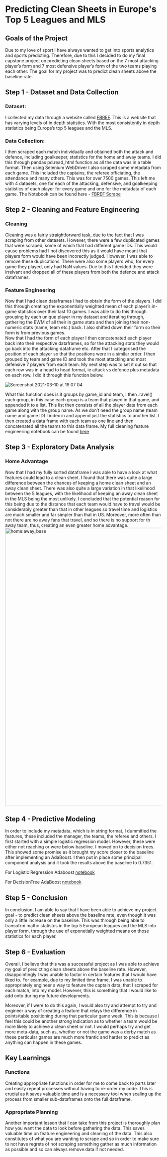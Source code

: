 # Predicting Clean Sheets in Europe's Top 5 Leagues and MLS 

## Goals of the Project

Due to my love of sport I have always wanted to get into sports analytics and sports predicting. Therefore, due to this I decided to do my final capstone project on predicting clean sheets based on the 7 most attacking player’s form and 7 most defensive player’s form of the two teams playing each other. The goal for my project was to predict clean sheets above the baseline rate. 

## Step 1 - Dataset and Data Collection 

### Dataset:

I collected my data through a website called [FBREF](https://fbref.com/en/). This is a website that has varying levels of in depth statistics. With the most consistently in depth statistics being Europe’s top 5 leagues and the MLS. 

### Data Collection: 

I then scraped each match individually and obtained both the attack and defence, including goalkeeper, statistics for the home and away teams. I did this through pandas pd.read_html function as all the data was in a table format. Then using Selenium WebDriver I also scraped some metadata from each game. This included the captains, the referee officiating, the attendance and many others. This was for over 7500 games. 
This left me with 4 datasets, one for each of the attacking, defensive, and goalkeeping statistics 
of each player for every game and one for the metadata of each game. 
The Notebook can be found here - [FBREF Scrape](https://github.com/maxpardoe/capstone/blob/main/Clean%20Scrape.ipynb)

## Step 2 - Cleaning and Feature Engineering

### Cleaning 

Cleaning was a fairly straightforward task, due to the fact that I was scraping from other datasets. However, there were a few duplicated games that were scraped, some of which that had different game IDs. This would cause problems had I not discovered this as it would have meant that players form would have been incorectly judged. However, I was able to remove these duplications. There were also some players who, for every game they played, only had NaN values. Due to this I decided they were irrelvant and dropped all of these players from both the defence and attack dataframes. 

### Feature Engineering

Now that I had clean dataframes I had to obtain the form of the players. I did this through creating the exponentially weighted mean of each player’s in-game statistics over their last 10 games. I was able to do this through grouping by each unique player in my dataset and iterating through, gathering the EWM of all their in game stats and then joining their non-numeric stats (name, team etc.) back. I also shifted down their form so their form is from previous games.  
Now that I had the form of each player I then concatenated each player back into their respective dataframes, so for the attacking stats they would go back into the attacking dataframe etc. After that I categorised the position of each player so that the positions were in a similar order. I then grouped by team and game ID and took the most attacking and most defensive 7 players from each team. 
My next step was to set it out so that each row was in a head to head format, ie attack vs defence plus metadata on each row. I did it through this function below. 

![Screenshot 2021-03-10 at 19 07 04](https://user-images.githubusercontent.com/74013880/110784843-16736800-8262-11eb-8c64-5965ce9a8fe6.png)

What this function does is it groups by game_id and team, I then .ravel() each group, in this case each group is a team that played in that game, and appended it to a list. This list then consists of all the player data from each game along with the group name. As we don’t need the group name (team name and game ID) I index in and append just the statistics to another list. I then created a data frame with each team as one line and then concatenated all the teams to this data frame. 
My full cleaning feature engineering notebook can be found [here](https://github.com/maxpardoe/capstone/blob/main/feature_engineering.ipynb)

## Step 3 - Exploratory Data Analysis 

### Home Advantage

Now that I had my fully sorted dataframe I was able to have a look at what features could lead to a clean sheet. I found that there was quite a large difference between the chances of keeping a home clean sheet and an away clean sheet. There was also quite a large variation in that likelihood between the 5 leagues, with the likelihood of keeping an away clean sheet in the MLS being the most unlikely. I concluded that the potential reason for this being due to the distance that each team would have to travel would be considerably greater than that in other leagues so travel time and logistics are much smaller and far simpler than that in US. Moreover, more often than not there are no away fans that travel, and so there is no support for th away team, thus, creating an even greater home advantage.<img width="893" alt="home:away_base" src="https://user-images.githubusercontent.com/74013880/111187625-1352e180-85ac-11eb-9684-bf3715bb94ab.png">



## Step 4 - Predictive Modeling

In order to include my metadata, which is in string format, I dummified the features, these included the manager, the teams, the referee and others. 
I first started with a simple logistic regression model. However, these were either not reaching or were below baseline. 
I moved on to decision trees. This showed some promise as it brought my score closer to the baseline after implementing an AdaBoost. I then put in place some principal component analysis and it took the results above the baseline to 0.7351. 

For Logistic Regression Adaboost [notebook](https://github.com/maxpardoe/capstone/blob/main/LR%20PCA.ipynb)

For DecisionTree AdaBoost [notebook](https://github.com/maxpardoe/capstone/blob/main/Final%20Modelling.ipynb)

## Step 5 - Conclusion 

In conclusion, I am able to say that I have been able to achieve my project goal - to predict clean sheets above the baseline rate, even though it was only a little increase on the baseline. This was through being able to transofrm mathc statistcs in the top 5 European leagues and the MLS into player form, through the use of exponetially weighted means on those statistics for each player. 

## Step 6 - Evaluation 

Overall, I believe that this was a successful project as I was able to achieve my goal of predicting clean sheets above the baseline rate. However, disappointingly I was unable to factor in certain features that I would have liked to. For example, due to my limited time frame, I was unable to appropriately engineer a way to feature the captain data, that I scraped for each match, into my model. However, this is something that I would like to add onto during my future developments.

Moreover, if I were to do this again, I would also try and attempt to try and engineer a way of creating a feature that relays the difference in points/table positioning during that particular game week. This is because I feel this could be another strong indication as to whether a team would be more likely to achieve a clean sheet or not. I would perhaps try and get more meta-data, such as, whether or not the game was a derby match as these particular games are much more frantic and harder to predict as anything can happen in these games. 



## Key Learnings 

### Functions
Creating appropriate functions in order for me to come back to parts later and easily repeat processes without having to re-order my code. This is crucial as it saves valuable time and is a necessary tool when scaling up the process from smaller sub-dataframes onto the full dataframe.

### Appropriate Planning
Another important lesson that I can take from this project is thoroughly plan how you want the data to look before gathering the data. This saves valuable time on feature engineering and cleaning of the data. This also constitutes of what you are wanting to scrape and so in order to make sure to not have regrets of not scraping something gather as much information as possible and so can always remove data if not needed. 




